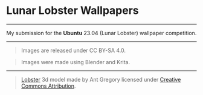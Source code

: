 # Lunar Lobster Wallpapers

---

My submission for the **Ubuntu** 23.04 (Lunar Lobster) wallpaper competition.

---

>Images are released under CC BY-SA 4.0.

>Images were made using Blender and Krita.

---

>[Lobster](https://skfb.ly/on6RX) 3d model made by Ant Gregory licensed under [Creative Commons Attribution](http://creativecommons.org/licenses/by/4.0/).  
